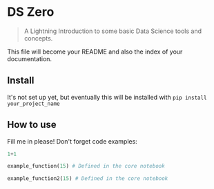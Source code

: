 # DS Zero
> A Lightning Introduction to some basic Data Science tools and concepts.


This file will become your README and also the index of your documentation.

## Install

It's not set up yet, but eventually this will be installed with `pip install your_project_name`

## How to use

Fill me in please! Don't forget code examples:

```python
1+1
```

```python
example_function(15) # Defined in the core notebook
```

```python
example_function2(15) # Defined in the core notebook
```
